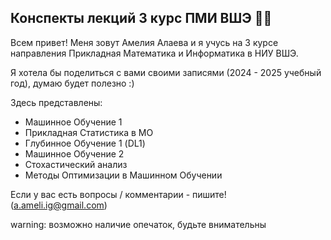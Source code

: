 ## Конспекты лекций 3 курс ПМИ ВШЭ 🧚‍♀️

Всем привет! Меня зовут Амелия Алаева и я учусь на 3 курсе направления Прикладная Математика и Информатика в НИУ ВШЭ.

Я хотела бы поделиться с вами своими записями (2024 - 2025 учебный год), думаю будет полезно :)

Здесь представлены:
+ Машинное Обучение 1
+ Прикладная Статистика в МО
+ Глубинное Обучение 1 (DL1)
+ Машинное Обучение 2
+ Стохастический анализ
+ Методы Оптимизации в Машинном Обучении

Если у вас есть вопросы / комментарии - пишите! (a.ameli.ig@gmail.com)

warning: возможно наличие опечаток, будьте внимательны
